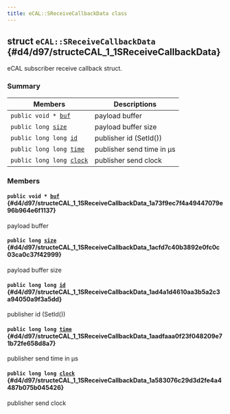 ```yaml
---
title: eCAL::SReceiveCallbackData class
---
```


## struct `eCAL::SReceiveCallbackData` {#d4/d97/structeCAL_1_1SReceiveCallbackData}

eCAL subscriber receive callback struct.

### Summary

 Members                        | Descriptions                                
--------------------------------|---------------------------------------------
`public void * `[`buf`](#d4/d97/structeCAL_1_1SReceiveCallbackData_1a73f9ec7f4a49447079e96b964e6f1137) | payload buffer
`public long `[`size`](#d4/d97/structeCAL_1_1SReceiveCallbackData_1acfd7c40b3892e0fc0c03ca0c37f42999) | payload buffer size
`public long long `[`id`](#d4/d97/structeCAL_1_1SReceiveCallbackData_1ad4a1d4610aa3b5a2c3a94050a9f3a5dd) | publisher id (SetId())
`public long long `[`time`](#d4/d97/structeCAL_1_1SReceiveCallbackData_1aadfaaa0f23f048209e71b72fe658d8a7) | publisher send time in µs
`public long long `[`clock`](#d4/d97/structeCAL_1_1SReceiveCallbackData_1a583076c29d3d2fe4a4487b075b045426) | publisher send clock

### Members

#### `public void * `[`buf`](#d4/d97/structeCAL_1_1SReceiveCallbackData_1a73f9ec7f4a49447079e96b964e6f1137) {#d4/d97/structeCAL_1_1SReceiveCallbackData_1a73f9ec7f4a49447079e96b964e6f1137}

payload buffer

#### `public long `[`size`](#d4/d97/structeCAL_1_1SReceiveCallbackData_1acfd7c40b3892e0fc0c03ca0c37f42999) {#d4/d97/structeCAL_1_1SReceiveCallbackData_1acfd7c40b3892e0fc0c03ca0c37f42999}

payload buffer size

#### `public long long `[`id`](#d4/d97/structeCAL_1_1SReceiveCallbackData_1ad4a1d4610aa3b5a2c3a94050a9f3a5dd) {#d4/d97/structeCAL_1_1SReceiveCallbackData_1ad4a1d4610aa3b5a2c3a94050a9f3a5dd}

publisher id (SetId())

#### `public long long `[`time`](#d4/d97/structeCAL_1_1SReceiveCallbackData_1aadfaaa0f23f048209e71b72fe658d8a7) {#d4/d97/structeCAL_1_1SReceiveCallbackData_1aadfaaa0f23f048209e71b72fe658d8a7}

publisher send time in µs

#### `public long long `[`clock`](#d4/d97/structeCAL_1_1SReceiveCallbackData_1a583076c29d3d2fe4a4487b075b045426) {#d4/d97/structeCAL_1_1SReceiveCallbackData_1a583076c29d3d2fe4a4487b075b045426}

publisher send clock


